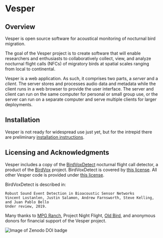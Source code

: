 Vesper
======

## Overview

Vesper is open source software for acoustical monitoring of nocturnal bird migration.

The goal of the Vesper project is to create software that will enable researchers and enthusiasts to collaboratively collect, view, and analyze nocturnal flight calls (NFCs) of migratory birds at spatial scales ranging from local to continental.

Vesper is a web application. As such, it comprises two parts, a *server* and a *client*. The server stores and processes audio data and metadata while the client runs in a web browser to provide the user interface. The server and client can run on the same computer for personal or small group use, or the server can run on a separate computer and serve multiple clients for larger deployments.

## Installation
Vesper is not ready for widespread use just yet, but for the intrepid there are preliminary [installation instructions](https://github.com/HaroldMills/Vesper/wiki/Installing-Vesper).

## Licensing and Acknowledgments

Vesper includes a copy of the [BirdVoxDetect](https://github.com/BirdVox/birdvoxdetect) nocturnal flight call detector, a product of the [BirdVox](https://wp.nyu.edu/birdvox/) project. BirdVoxDetect is covered by [this license](https://github.com/BirdVox/birdvoxdetect/blob/master/LICENSE). All other Vesper code is provided under [this license](https://github.com/HaroldMills/Vesper/blob/master/LICENSE).

BirdVoxDetect is described in:

    Robust Sound Event Detection in Bioacoustic Sensor Networks
    Vincent Lostanlen, Justin Salamon, Andrew Farnsworth, Steve Kelling, and Juan Pablo Bello
    Under review, 2019.

Many thanks to [MPG Ranch](http://mpgranch.com), Project Night Flight, [Old Bird](http://oldbird.org), and anonymous donors for financial support of the Vesper project.

![Image of Zenodo DOI badge](https://zenodo.org/badge/DOI/10.5281/zenodo.1020572.svg)
